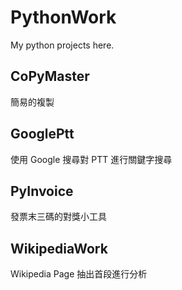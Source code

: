 # PythonWork

My python projects here.

## CoPyMaster

簡易的複製

## GooglePtt

使用 Google 搜尋對 PTT 進行關鍵字搜尋

## PyInvoice

發票末三碼的對獎小工具

## WikipediaWork

Wikipedia Page 抽出首段進行分析